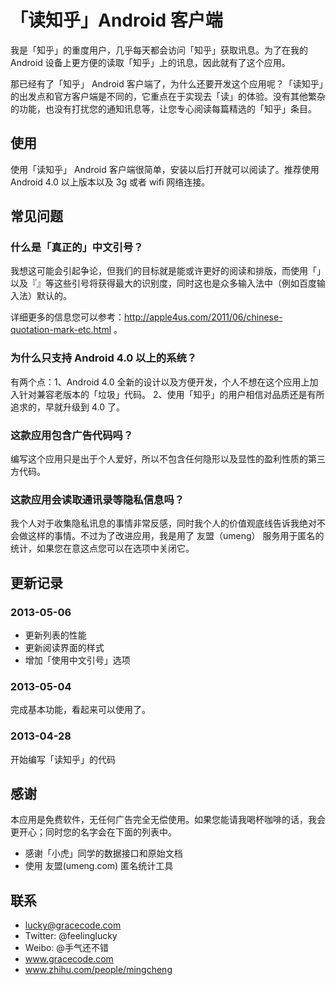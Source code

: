# 「读知乎」Android 客户端

我是「知乎」的重度用户，几乎每天都会访问「知乎」获取讯息。为了在我的 Android 设备上更方便的读取「知乎」上的讯息，因此就有了这个应用。

那已经有了「知乎」 Android 客户端了，为什么还要开发这个应用呢？「读知乎」的出发点和官方客户端是不同的，它重点在于实现去「读」的体验。没有其他繁杂的功能，也没有打扰您的通知讯息等，让您专心阅读每篇精选的「知乎」条目。

## 使用

使用「读知乎」 Android 客户端很简单，安装以后打开就可以阅读了。推荐使用 Android 4.0 以上版本以及 3g 或者 wifi 网络连接。


## 常见问题

### 什么是「真正的」中文引号？

我想这可能会引起争论，但我们的目标就是能或许更好的阅读和排版，而使用「」以及『』等这些引号将获得最大的识别度，同时这也是众多输入法中（例如百度输入法）默认的。

详细更多的信息您可以参考：http://apple4us.com/2011/06/chinese-quotation-mark-etc.html 。

### 为什么只支持 Android 4.0 以上的系统？

有两个点：1、Android 4.0 全新的设计以及方便开发，个人不想在这个应用上加入针对兼容老版本的「垃圾」代码。 2、使用「知乎」的用户相信对品质还是有所追求的，早就升级到 4.0 了。

### 这款应用包含广告代码吗？

编写这个应用只是出于个人爱好，所以不包含任何隐形以及显性的盈利性质的第三方代码。

### 这款应用会读取通讯录等隐私信息吗？

我个人对于收集隐私讯息的事情非常反感，同时我个人的价值观底线告诉我绝对不会做这样的事情。不过为了改进应用，我是用了 友盟（umeng） 服务用于匿名的统计，如果您在意这点您可以在选项中关闭它。


## 更新记录

### 2013-05-06

* 更新列表的性能
* 更新阅读界面的样式
* 增加「使用中文引号」选项

### 2013-05-04

完成基本功能，看起来可以使用了。

### 2013-04-28

开始编写「读知乎」的代码


## 感谢

本应用是免费软件，无任何广告完全无偿使用。如果您能请我喝杯咖啡的话，我会更开心；同时您的名字会在下面的列表中。

* 感谢「小虎」同学的数据接口和原始文档
* 使用 友盟(umeng.com) 匿名统计工具

## 联系

* lucky@gracecode.com
* Twitter: @feelinglucky
* Weibo: @手气还不错
* www.gracecode.com
* www.zhihu.com/people/mingcheng

